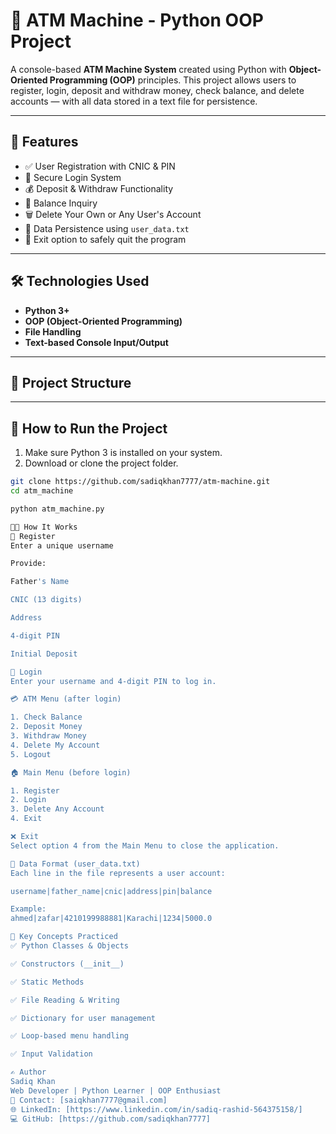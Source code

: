 # 🏦 ATM Machine - Python OOP Project

A console-based **ATM Machine System** created using Python with **Object-Oriented Programming (OOP)** principles. This project allows users to register, login, deposit and withdraw money, check balance, and delete accounts — with all data stored in a text file for persistence.

---

## 📌 Features

- ✅ User Registration with CNIC & PIN
- 🔐 Secure Login System
- 💰 Deposit & Withdraw Functionality
- 🧾 Balance Inquiry
- 🗑 Delete Your Own or Any User's Account
- 💾 Data Persistence using `user_data.txt`
- 👋 Exit option to safely quit the program

---

## 🛠️ Technologies Used

- **Python 3+**
- **OOP (Object-Oriented Programming)**
- **File Handling**
- **Text-based Console Input/Output**

---

## 📂 Project Structure


---

## 🚀 How to Run the Project

1. Make sure Python 3 is installed on your system.
2. Download or clone the project folder.

```bash
git clone https://github.com/sadiqkhan7777/atm-machine.git
cd atm_machine

python atm_machine.py

🧑‍💻 How It Works
🧍 Register
Enter a unique username

Provide:

Father's Name

CNIC (13 digits)

Address

4-digit PIN

Initial Deposit

🔐 Login
Enter your username and 4-digit PIN to log in.

💳 ATM Menu (after login)

1. Check Balance
2. Deposit Money
3. Withdraw Money
4. Delete My Account
5. Logout

🏠 Main Menu (before login)

1. Register
2. Login
3. Delete Any Account
4. Exit

❌ Exit
Select option 4 from the Main Menu to close the application.

📄 Data Format (user_data.txt)
Each line in the file represents a user account:

username|father_name|cnic|address|pin|balance

Example:
ahmed|zafar|4210199988881|Karachi|1234|5000.0

🧠 Key Concepts Practiced
✅ Python Classes & Objects

✅ Constructors (__init__)

✅ Static Methods

✅ File Reading & Writing

✅ Dictionary for user management

✅ Loop-based menu handling

✅ Input Validation

✍️ Author
Sadiq Khan
Web Developer | Python Learner | OOP Enthusiast
📧 Contact: [saiqkhan7777@gmail.com]
🌐 LinkedIn: [https://www.linkedin.com/in/sadiq-rashid-564375158/]
💻 GitHub: [https://github.com/sadiqkhan7777]
